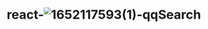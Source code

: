 # react-![1652117593(1)](https://user-images.githubusercontent.com/23493505/167465520-a4c3f55e-b76f-43b6-91b1-6d4018dce707.png)-qqSearch

